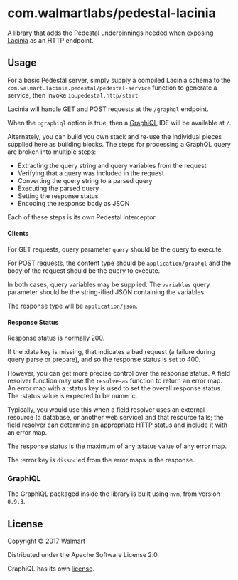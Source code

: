 # com.walmartlabs/pedestal-lacinia

A library that adds the Pedestal underpinnings needed when exposing
[Lacinia](https://github.com/walmartlabs/lacinia) as an HTTP endpoint.

## Usage

For a basic Pedestal server, simply supply a compiled Lacinia schema to
the `com.walmart.lacinia.pedestal/pedestal-service` function to
generate a service, then invoke `io.pedestal.http/start`.

Lacinia will handle GET and POST requests at the `/graphql` endpoint.

When the `:graphiql` option is true, then a
[GraphiQL](https://github.com/graphql/graphiql) IDE will be available at `/`.

Alternately, you can build you own stack and re-use the individual pieces
supplied here as building blocks.
The steps for processing a GraphQL query are broken into multiple steps:
- Extracting the query string and query variables from the request
- Verifying that a query was included in the request
- Converting the query string to a parsed query
- Executing the parsed query
- Setting the response status
- Encoding the response body as JSON

Each of these steps is its own Pedestal interceptor.

#### Clients

For GET requests, query parameter `query` should be the query to execute.

For POST requests, the content type should be `application/graphql` and the
body of the request should be the query to execute.

In both cases, query variables may be supplied.  The `variables`
query parameter should be the string-ified JSON containing the variables.

The response type will be `application/json`.

#### Response Status

Response status is normally 200.

If the :data key is missing, that indicates a bad request (a failure
during query parse or prepare), and so
the response status is set to 400.

However, you can get more precise control over the response status.
A field resolver function may use the `resolve-as` function to return
an error map.
An error map with a :status key is used to set the overall response
status.
The :status value is expected to be numeric.

Typically, you would use this when a field resolver uses an external
resource (a database, or another web service) and that resource
fails; the field resolver can determine an appropriate HTTP status
and include it with an error map.

The response status is the maximum of any :status value of any
error map.

The :error key is `dissoc`'ed from the error maps in the response.

### GraphiQL

The GraphiQL packaged inside the library is built using `nvm`, from
version `0.9.3`.

## License

Copyright © 2017 Walmart

Distributed under the Apache Software License 2.0.

GraphiQL has its own [license](https://raw.githubusercontent.com/graphql/graphiql/master/LICENSE).
